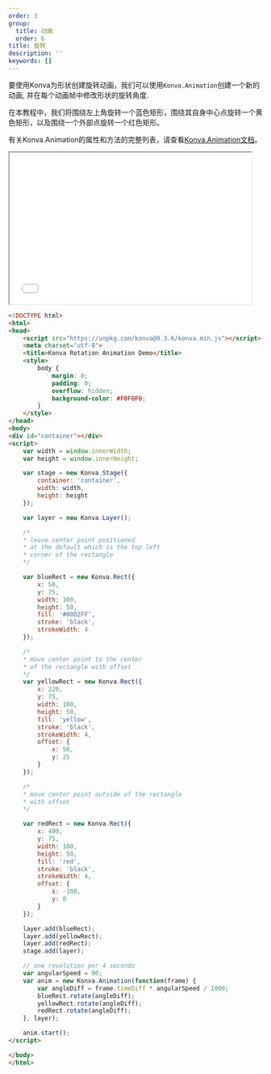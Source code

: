 ```yaml
---
order: 3
group:
  title: 动画
  order: 6
title: 旋转
description: ''
keywords: []
---
```


要使用Konva为形状创建旋转动画，我们可以使用`Konva.Animation`创建一个新的动画, 并在每个动画帧中修改形状的旋转角度.

在本教程中，我们将围绕左上角旋转一个蓝色矩形，围绕其自身中心点旋转一个黄色矩形，以及围绕一个外部点旋转一个红色矩形。

有关Konva.Animation的属性和方法的完整列表，请查看<a href="https://konvajs.github.io/api/Konva.Animation.html" target="__blank">Konva.Animation文档</a>。

<iframe src="/downloads/code/animations/Rotation.html" style="width: 50vw;height:300px;"></iframe>

```html
<!DOCTYPE html>
<html>
<head>
    <script src="https://unpkg.com/konva@9.3.6/konva.min.js"></script>
    <meta charset="utf-8">
    <title>Konva Rotation Animation Demo</title>
    <style>
        body {
            margin: 0;
            padding: 0;
            overflow: hidden;
            background-color: #F0F0F0;
        }
    </style>
</head>
<body>
<div id="container"></div>
<script>
    var width = window.innerWidth;
    var height = window.innerHeight;

    var stage = new Konva.Stage({
        container: 'container',
        width: width,
        height: height
    });

    var layer = new Konva.Layer();

    /*
    * leave center point positioned
    * at the default which is the top left
    * corner of the rectangle
    */

    var blueRect = new Konva.Rect({
        x: 50,
        y: 75,
        width: 100,
        height: 50,
        fill: '#00D2FF',
        stroke: 'black',
        strokeWidth: 4
    });

    /*
    * move center point to the center
    * of the rectangle with offset
    */
    var yellowRect = new Konva.Rect({
        x: 220,
        y: 75,
        width: 100,
        height: 50,
        fill: 'yellow',
        stroke: 'black',
        strokeWidth: 4,
        offset: {
            x: 50,
            y: 25
        }
    });

    /*
    * move center point outside of the rectangle
    * with offset
    */

    var redRect = new Konva.Rect({
        x: 400,
        y: 75,
        width: 100,
        height: 50,
        fill: 'red',
        stroke: 'black',
        strokeWidth: 4,
        offset: {
            x: -100,
            y: 0
        }
    });

    layer.add(blueRect);
    layer.add(yellowRect);
    layer.add(redRect);
    stage.add(layer);

    // one revolution per 4 seconds
    var angularSpeed = 90;
    var anim = new Konva.Animation(function(frame) {
        var angleDiff = frame.timeDiff * angularSpeed / 1000;
        blueRect.rotate(angleDiff);
        yellowRect.rotate(angleDiff);
        redRect.rotate(angleDiff);
    }, layer);

    anim.start();
</script>

</body>
</html>
```
